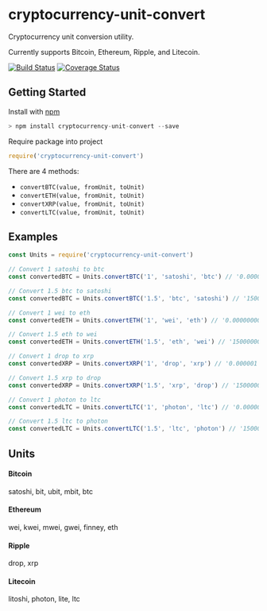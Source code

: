 # cryptocurrency-unit-convert

Cryptocurrency unit conversion utility.

Currently supports Bitcoin, Ethereum, Ripple, and Litecoin.

[![Build Status](https://travis-ci.org/markpenovich/cryptocurrency-unit-convert.svg?branch=master)](https://travis-ci.org/markpenovich/cryptocurrency-unit-convert)
[![Coverage Status](https://coveralls.io/repos/github/markpenovich/cryptocurrency-unit-convert/badge.svg)](https://coveralls.io/github/markpenovich/cryptocurrency-unit-convert)

## Getting Started

Install with [npm](http://blog.npmjs.org/post/85484771375/how-to-install-npm)
```javascript
> npm install cryptocurrency-unit-convert --save
```
Require package into project
```javascript
require('cryptocurrency-unit-convert')
```

There are 4 methods:
- `convertBTC(value, fromUnit, toUnit)`
- `convertETH(value, fromUnit, toUnit)`
- `convertXRP(value, fromUnit, toUnit)`
- `convertLTC(value, fromUnit, toUnit)`

## Examples
```javascript
const Units = require('cryptocurrency-unit-convert')

// Convert 1 satoshi to btc
const convertedBTC = Units.convertBTC('1', 'satoshi', 'btc') // '0.00000001'

// Convert 1.5 btc to satoshi
const convertedBTC = Units.convertBTC('1.5', 'btc', 'satoshi') // '150000000'

// Convert 1 wei to eth
const convertedETH = Units.convertETH('1', 'wei', 'eth') // '0.000000000000000001'

// Convert 1.5 eth to wei
const convertedETH = Units.convertETH('1.5', 'eth', 'wei') // '1500000000000000000'

// Convert 1 drop to xrp
const convertedXRP = Units.convertXRP('1', 'drop', 'xrp') // '0.000001'

// Convert 1.5 xrp to drop
const convertedXRP = Units.convertXRP('1.5', 'xrp', 'drop') // '1500000'

// Convert 1 photon to ltc
const convertedLTC = Units.convertLTC('1', 'photon', 'ltc') // '0.00000001'

// Convert 1.5 ltc to photon
const convertedLTC = Units.convertLTC('1.5', 'ltc', 'photon') // '150000000'
```

## Units
#### Bitcoin

satoshi, bit, ubit, mbit, btc

#### Ethereum

wei, kwei, mwei, gwei, finney, eth

#### Ripple

drop, xrp

#### Litecoin

litoshi, photon, lite, ltc
